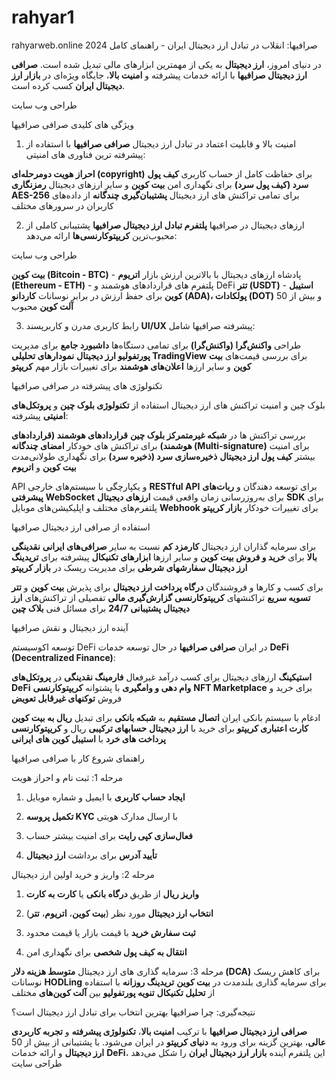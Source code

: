 # rahyar1

rahyarweb.online
صرافیها: انقلاب در تبادل ارز دیجیتال ایران - راهنمای کامل 2024
 

در دنیای امروز، **ارز دیجیتال** به یکی از مهمترین ابزارهای مالی تبدیل شده است. **صرافی ارز دیجیتال صرافیها** با ارائه خدمات پیشرفته و **امنیت بالا**، جایگاه ویژه‌ای در **بازار ارز دیجیتال ایران** کسب کرده است.

طراحی وب سایت

ویژگی های کلیدی صرافی صرافیها
 

1. امنیت بالا و قابلیت اعتماد در تبادل ارز دیجیتال
**صرافی صرافیها** با استفاده از پیشرفته ترین فناوری های امنیتی:

**احراز هویت دومرحله‌ای (copyright)** برای حفاظت کامل از حساب کاربری
**کیف پول سرد (کیف پول سرد)** برای نگهداری امن **بیت کوین** و سایر ارزهای دیجیتال
**رمزنگاری AES-256** برای تمامی تراکنش های ارز دیجیتال
**پشتیبان‌گیری چندگانه** از داده‌های کاربران در سرورهای مختلف



 
2. ارزهای دیجیتال در صرافیها
**پلتفرم تبادل ارز دیجیتال صرافیها** پشتیبانی کاملی از محبوب‌ترین **کریپتوکارنسی‌ها** ارائه می‌دهد:

طراحی وب سایت

**بیت کوین (Bitcoin - BTC)** - پادشاه ارزهای دیجیتال با بالاترین ارزش بازار
**اتریوم (Ethereum - ETH)** - پلتفرم های قراردادهای هوشمند و DeFi
**تتر (USDT)** - **استیبل کوین** برای حفظ ارزش در برابر نوسانات
**کاردانو (ADA)، پولکادات (DOT)** و بیش از 50 **آلت کوین** محبوب
 
3. رابط کاربری مدرن و کاربرپسند
**UI/UX** پیشرفته صرافیها شامل:

طراحی **واکنش‌گرا (واکنش‌گرا)** برای تمامی دستگاه‌ها
**داشبورد جامع** برای مدیریت **پورتفولیو ارز دیجیتال**
**نمودارهای تحلیلی TradingView** برای بررسی قیمت‌های **بیت کوین** و سایر ارزها
**اعلان‌های هوشمند** برای تغییرات بازار مهم **کریپتو**



 
تکنولوژی های پیشرفته در صرافی صرافیها
 

بلوک چین و امنیت تراکنش های ارز دیجیتال
استفاده از **تکنولوژی بلوک چین** و **پروتکل‌های امنیتی** پیشرفته:

بررسی تراکنش ها در **شبکه غیرمتمرکز بلوک چین**
**قراردادهای هوشمند (قراردادهای هوشمند)** برای تراکنش های خودکار
**امضای چندگانه (Multi-signature)** برای امنیت بیشتر **کیف پول ارز دیجیتال**
**ذخیره‌سازی سرد (ذخیره سرد)** برای نگهداری طولانی‌مدت **بیت کوین** و **اتریوم**



 
API و یکپارچگی با سیستم‌های خارجی
**RESTful API** برای توسعه دهندگان و **ربات‌های پیشرفتی**
**WebSocket** برای به‌روزرسانی زمان واقعی قیمت **ارزهای دیجیتال**
**SDK** برای پلتفرم‌های مختلف و اپلیکیشن‌های موبایل
**Webhook** برای تغییرات خودکار **بازار کریپتو**



 
استفاده از صرافی ارز دیجیتال صرافیها
 

برای سرمایه گذاران ارز دیجیتال
**کارمزد کم** نسبت به سایر **صرافی‌های ایرانی**
**نقدینگی بالا** برای **خرید و فروش بیت کوین** و سایر ارزها
**ابزارهای تکنیکال** پیشرفته برای **تریدینگ ارز دیجیتال**
**سفارشهای شرطی** برای مدیریت ریسک در **بازار کریپتو**



 
برای کسب و کارها و فروشندگان
**درگاه پرداخت ارز دیجیتال** برای پذیرش **بیت کوین** و **تتر**
**تسویه سریع** تراکنشهای **کریپتوکارنسی**
**گزارش‌گیری مالی** تفصیلی از تراکنش‌های **ارز دیجیتال**
**پشتیبانی 24/7** برای مسائل فنی **بلاک چین**



 
آینده ارز دیجیتال و نقش صرافیها
 

توسعه اکوسیستم DeFi در ایران
**صرافی صرافیها** در حال توسعه خدمات **DeFi (Decentralized Finance)**:

**استیکینگ** ارزهای دیجیتال برای کسب درآمد غیرفعال
**فارمینگ نقدینگی** در **پروتکل‌های DeFi**
**وام دهی و وامگیری** با پشتوانه **کریپتوکارنسی**
**NFT Marketplace** برای خرید و فروش **توکنهای غیرقابل تعویض**



 
ادغام با سیستم بانکی ایران
**اتصال مستقیم** به **شبکه بانکی** برای تبدیل **ریال به بیت کوین**
**کارت اعتباری کریپتو** برای خرید با **ارز دیجیتال**
**حسابهای ترکیبی** ریال و **کریپتوکارنسی**
**پرداخت های خرد** با **استیبل کوین های ایرانی**



 
راهنمای شروع کار با صرافی صرافیها
 

مرحله 1: ثبت نام و احراز هویت
1. **ایجاد حساب کاربری** با ایمیل و شماره موبایل

2. **تکمیل پروسه KYC** با ارسال مدارک هویتی

3. **فعال‌سازی کپی رایت** برای امنیت بیشتر حساب

4. **تأیید آدرس** برای برداشت **ارز دیجیتال**

 

مرحله 2: واریز و خرید اولین ارز دیجیتال
1. **واریز ریال** از طریق **درگاه بانکی** یا **کارت به کارت**

2. **انتخاب ارز دیجیتال** مورد نظر (**بیت کوین**، **اتریوم**، **تتر**)

3. **ثبت سفارش خرید** با قیمت بازار یا قیمت محدود

4. **انتقال به کیف پول شخصی** برای نگهداری امن

 

مرحله 3: سرمایه گذاری های ارز دیجیتال
**متوسط ​​هزینه دلار (DCA)** برای کاهش ریسک نوسانات
**HODLing** برای سرمایه گذاری بلندمدت در **بیت کوین**
**تریدینگ روزانه** با استفاده از **تحلیل تکنیکال**
**تنویه پورتفولیو** بین **آلت کوین‌های** مختلف



 
نتیجه‌گیری: چرا صرافیها بهترین انتخاب برای تبادل ارز دیجیتال است؟
 

**صرافی ارز دیجیتال صرافیها** با ترکیب **امنیت بالا**، **تکنولوژی پیشرفته** و **تجربه کاربردی عالی**، بهترین گزینه برای ورود به **دنیای کریپتو** در ایران می‌شود. با پشتیبانی از بیش از 50 **ارز دیجیتال** و ارائه خدمات **DeFi**، این پلتفرم آینده **بازار ارز دیجیتال ایران** را شکل می‌دهد
طراحی سایت
